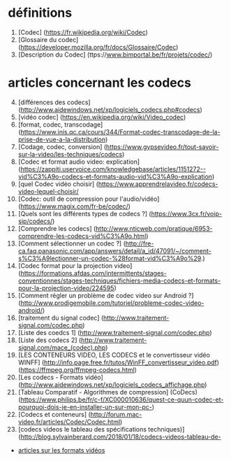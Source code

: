 
# définitions
1. [Codec] (https://fr.wikipedia.org/wiki/Codec) 
2. [Glossaire du codec] (https://developer.mozilla.org/fr/docs/Glossaire/Codec)
3. [Description du Codec] (ttps://www.bimportal.be/fr/projets/codec/)
# articles concernant les codecs
4. [différences des codecs] (http://www.aidewindows.net/xp/logiciels_codecs.php#codecs) 
5. [vidéo codec] (https://en.wikipedia.org/wiki/Video_codec)
6. [format, codec, transcodage] (https://www.inis.qc.ca/cours/344/Format-codec-transcodage-de-la-prise-de-vue-a-la-distribution)
7. [Codage, codec, conversion] (https://www.gypsevideo.fr/tout-savoir-sur-la-video/les-techniques/codecs)
8. [Codec et format audio video: explication] (https://zappiti.uservoice.com/knowledgebase/articles/1151272--vid%C3%A9o-codecs-et-formats-audio-vid%C3%A9o-explication)
9. [quel Codec vidéo choisir] (https://www.apprendrelavideo.fr/codecs-video-lequel-choisir/
10. [Codec: outil de compression pour l'audio/vidéo] (https://www.magix.com/fr-be/codec/)
11. [Quels sont les différents types de codecs ?] (https://www.3cx.fr/voip-sip/codecs/)
12. [Comprendre les codecs] (http://www.nticweb.com/pratique/6953-comprendre-les-codecs-vid%C3%A9o.html)
13. [Comment sélectionner un codec ?] (http://fre-ca.faq.panasonic.com/app/answers/detail/a_id/47091/~/comment-s%C3%A9lectionner-un-codec-%28format-vid%C3%A9o%29.)
14. [Codec format pour la projection video] (https://formations.afdas.com/intermittents/stages-conventionnes/stages-techniques/fichiers-media-codecs-et-formats-pour-la-projection-video/224595)
15. [Comment régler un problème de codec video sur Android ?] (http://www.prodigemobile.com/tutoriel/probleme-codec-video-android/)
16. [traitement du signal codec] (http://www.traitement-signal.com/codec.php)
17. [Liste des coedcs 1]  (http://www.traitement-signal.com/codec.php)
18. [Liste des codecs 2] (http://www.traitement-signal.com/mace_(codec).php)
21. [LES CONTENEURS VIDEO, LES CODECS et le convertisseur vidéo WINFF] (http://info.page.free.fr/tutos/WinFF_convertisseur_video.pdf)
(https://ffmpeg.org/ffmpeg-codecs.html)
22. [Les codecs - Formats vidéo] (http://www.aidewindows.net/xp/logiciels_codecs_affichage.php)
23. [Tableau Comparatif - Algorithmes de compression] (CoDecs)(https://www.philips.be/fr/c-f/XC000010636/quest-ce-quun-codec-et-pourquoi-dois-je-en-installer-un-sur-mon-pc-)
24. [Codecs et conteneurs] (http://forum.mac-video.fr/articles/Codec/Codec.html)
25. [codecs videos le tableau des spécifications techniques)] (http://blog.sylvainberard.com/2018/01/18/codecs-videos-tableau-de-

- [articles sur les formats vidéos](Formats_Vidéos.md)
